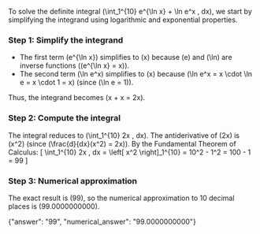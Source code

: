 

To solve the definite integral \(\int_1^{10} e^{\ln x} + \ln e^x \, dx\), we start by simplifying the integrand using logarithmic and exponential properties.

### Step 1: Simplify the integrand
- The first term \(e^{\ln x}\) simplifies to \(x\) because \(e\) and \(\ln\) are inverse functions (\(e^{\ln x} = x\)).
- The second term \(\ln e^x\) simplifies to \(x\) because \(\ln e^x = x \cdot \ln e = x \cdot 1 = x\) (since \(\ln e = 1\)).

Thus, the integrand becomes \(x + x = 2x\).

### Step 2: Compute the integral
The integral reduces to \(\int_1^{10} 2x \, dx\). The antiderivative of \(2x\) is \(x^2\) (since \(\frac{d}{dx}(x^2) = 2x\)). By the Fundamental Theorem of Calculus:
\[
\int_1^{10} 2x \, dx = \left[ x^2 \right]_1^{10} = 10^2 - 1^2 = 100 - 1 = 99
\]

### Step 3: Numerical approximation
The exact result is \(99\), so the numerical approximation to 10 decimal places is \(99.0000000000\).

{"answer": "99", "numerical_answer": "99.0000000000"}